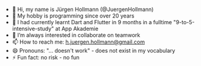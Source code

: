 - 👋 Hi, my name is Jürgen Hollmann (@JuergenHollmann)
- 👀 My hobby is programming since over 20 years
- 🌱 I had currently learnt Dart and Flutter in 9 months in a fulltime "9-to-5-intensive-study" at App Akademie
- 💞️ I’m always interested in collaborate on teamwork
- 📫 How to reach me: h.juergen.hollmann@gmail.com
- 😄 Pronouns: "... doesn't work" - does not exist in my vocabulary
- ⚡ Fun fact: no risk - no fun


<!---
JuergenHollmann/JuergenHollmann is a ✨ special ✨ repository because its `README.md` (this file) appears on your GitHub profile.
You can click the Preview link to take a look at your changes.
--->
